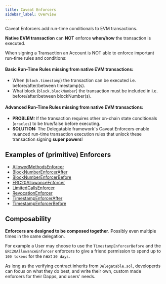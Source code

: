 ```yaml
---
title: Caveat Enforcers
sidebar_label: Overview
---
```


Caveat Enforcers add run-time conditionals to EVM transactions.

**Native EVM transaction** can **NOT** enforce **when/how** the transaction is executed.

When signing a Transaction an Account is NOT able to enforce important run-time rules and conditions:

#### Basic Run-Time Rules missing from native EVM transactions:

- When (`block.timestamp`) the transaction can be executed i.e. before/after/between timestamp(s).
- What block (`block.blockNumber`) the transaction must be included in i.e. before/after/between blockNumber(s).

#### Advanced Run-Time Rules missing from native EVM transactions:

- **PROBLEM:** If the transaction requires other on-chain state conditionals (`oracles`) to be true/false before executing. 
- **SOLUTION:** The Delegatable framework's Caveat Enforcers enable nuanced run-time transaction execution rules that unlock these transaction signing **super powers**!


## Examples of (primitive) Enforcers

- [AllowedMethodsEnforcer](/docs/enforcers/AllowedMethodsEnforcer)
- [BlockNumberEnforcerAfter](/docs/enforcers/BlockNumberEnforcerAfter)
- [BlockNumberEnforcerBefore](/docs/enforcers/BlockNumberEnforcerBefore)
- [ERC20AllowanceEnforcer](/docs/enforcers/ERC20AllowanceEnforcer)
- [LimitedCallsEnforcer](/docs/enforcers/LimitedCallsEnforcer)
- [RevocationEnforcer](/docs/enforcers/RevocationEnforcer)
- [TimestampEnforcerAfter](/docs/enforcers/TimestampEnforcerAfter)
- [TimestampEnforcerBefore](/docs/enforcers/TimestampEnforcerBefore)

## Composability

**Enforcers are designed to be composed together**. Possibly even multiple times in the same delegation.

For example a User may choose to use the `TimestampEnforcerBefore` and the `ERC20AllowanceEnforcer` enforcers to give a friend permission to spend up to `100 tokens` for the next `30 days`. 

As long as the verifying contract inherits from `Delegatable.sol`, developerds can focus on what they do best, and write their own, custom made enforcers for their Dapps, and users' needs. 
